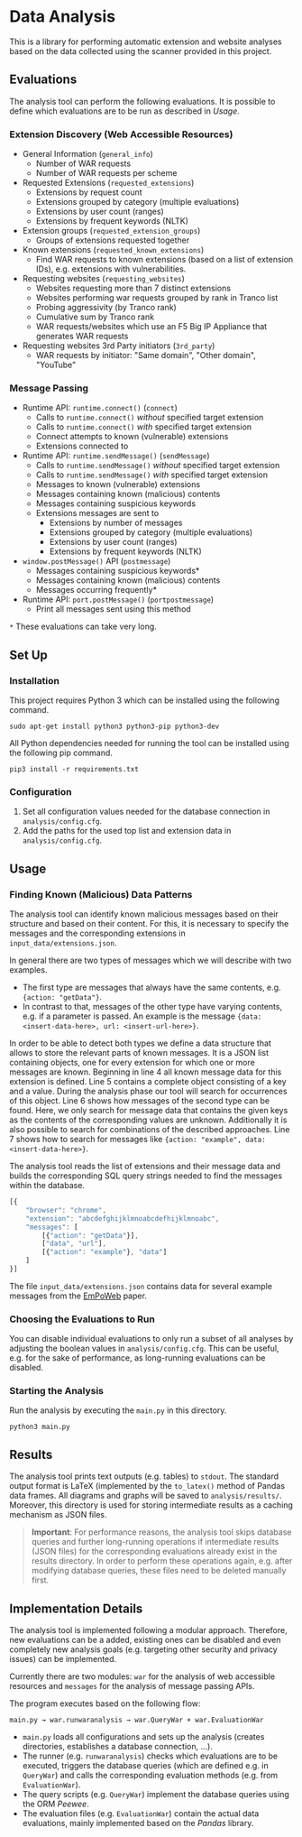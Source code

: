 # Data Analysis

This is a library for performing automatic extension and website analyses based on the data collected using the scanner provided in this project.

## Evaluations

The analysis tool can perform the following evaluations. It is possible to define which evaluations are to be run as described in *Usage*.

### Extension Discovery (Web Accessible Resources)

* General Information (`general_info`)
  * Number of WAR requests
  * Number of WAR requests per scheme
* Requested Extensions (`requested_extensions`)
  * Extensions by request count
  * Extensions grouped by category (multiple evaluations)
  * Extensions by user count (ranges)
  * Extensions by frequent keywords (NLTK)
* Extension groups (`requested_extension_groups`)
  * Groups of extensions requested together
* Known extensions (`requested_known_extensions`)
  * Find WAR requests to known extensions (based on a list of extension IDs), e.g. extensions with vulnerabilities.
* Requesting websites (`requesting_websites`)
  * Websites requesting more than 7 distinct extensions
  * Websites performing war requests grouped by rank in Tranco list
  * Probing aggressivity (by Tranco rank)
  * Cumulative sum by Tranco rank
  * WAR requests/websites which use an F5 Big IP Appliance that generates WAR requests
* Requesting websites 3rd Party initiators (`3rd_party`)
  * WAR requests by initiator: "Same domain", "Other domain", "YouTube"

### Message Passing

* Runtime API: `runtime.connect()` (`connect`)
  * Calls to `runtime.connect()` *without* specified target extension
  * Calls to `runtime.connect()` *with* specified target extension
  * Connect attempts to known (vulnerable) extensions
  * Extensions connected to
* Runtime API: `runtime.sendMessage()` (`sendMessage`)
  * Calls to `runtime.sendMessage()` *without* specified target extension
  * Calls to `runtime.sendMessage()` *with* specified target extension
  * Messages to known (vulnerable) extensions
  * Messages containing known (malicious) contents
  * Messages containing suspicious keywords
  * Extensions messages are sent to
    * Extensions by number of messages
    * Extensions grouped by category (multiple evaluations)
    * Extensions by user count (ranges)
    * Extensions by frequent keywords (NLTK)
* `window.postMessage()` API (`postmessage`)
  * Messages containing suspicious keywords*
  * Messages containing known (malicious) contents
  * Messages occurring frequently*
* Runtime API: `port.postMessage()` (`portpostmessage`)
  * Print all messages sent using this method

`*` These evaluations can take very long. 

## Set Up

### Installation

This project requires Python 3 which can be installed using the following command.

```shell
sudo apt-get install python3 python3-pip python3-dev
```

All Python dependencies needed for running the tool can be installed using the following pip command.

```shell
pip3 install -r requirements.txt
```

### Configuration

1. Set all configuration values needed for the database connection in  `analysis/config.cfg`.
2. Add the paths for the used top list and extension data in  `analysis/config.cfg`.

## Usage

### Finding Known (Malicious) Data Patterns

The analysis tool can identify known malicious messages based on their structure and based on their content. For this, it is necessary to specify the messages and the corresponding extensions in  `input_data/extensions.json`.

In general there are two types of messages which we will describe with two examples. 

* The first type are messages that always have the same contents, e.g. `{action: "getData"}`.
* In contrast to that, messages of the other type have varying contents, e.g. if a parameter is passed. An example is the message `{data: <insert-data-here>, url: <insert-url-here>}`. 

In order to be able to detect both types we define a data structure that allows to store the relevant parts of known messages. It is a JSON list containing objects, one for every extension for which one or more messages are known. Beginning in line 4 all known message data for this extension is defined. Line 5 contains a complete object consisting of a key and a value. During the analysis phase our tool will search for occurrences of this object. Line 6 shows how messages of the second type can be found. Here, we only search for message data that contains the given keys as the contents of the corresponding values are unknown. Additionally it is also possible to search for combinations of the described approaches. Line 7 shows how to search for messages like `{action: "example", data: <insert-data-here>}`.

The analysis tool reads the list of extensions and their message data and builds the corresponding SQL query strings needed to find the messages within the database. 

```javascript
[{
	"browser": "chrome",
	"extension": "abcdefghijklmnoabcdefhijklmnoabc",
	"messages": [
		[{"action": "getData"}],
		["data", "url"],
		[{"action": "example"}, "data"]
	]
}]
```

The file  `input_data/extensions.json` contains data for several example messages from the [EmPoWeb](https://ieeexplore.ieee.org/document/8835286) paper.

### Choosing the Evaluations to Run

You can disable individual evaluations to only run a subset of all analyses by adjusting the boolean values in  `analysis/config.cfg`. This can be useful, e.g. for the sake of performance, as long-running evaluations can be disabled.

### Starting the Analysis

Run the analysis by executing the `main.py` in this directory.

```shell
python3 main.py
```

## Results

The analysis tool prints text outputs (e.g. tables) to `stdout`. The standard output format is LaTeX (implemented by the `to_latex()` method of Pandas data frames. All diagrams and graphs will be saved to `analysis/results/`. Moreover, this directory is used for storing intermediate results as a caching mechanism as JSON files.

> **Important**: For performance reasons, the analysis tool skips database queries and further long-running operations if intermediate results (JSON files) for the corresponding evaluations already exist in the results directory. In order to perform these operations again, e.g. after modifying database queries, these files need to be deleted manually first. 

## Implementation Details

The analysis tool is implemented following a modular approach. Therefore, new evaluations can be a added, existing ones can be disabled and even completely new analysis goals (e.g. targeting other security and privacy issues) can be implemented.

Currently there are two modules: `war` for the analysis of web accessible resources and `messages` for the analysis of message passing APIs.

The program executes based on the following flow:

`main.py → war.runwaranalysis → war.QueryWar + war.EvaluationWar`

* `main.py` loads all configurations and sets up the analysis (creates directories, establishes a database connection, ...).
* The runner (e.g. `runwaranalysis`) checks which evaluations are to be executed, triggers the database queries (which are defined  e.g. in `QueryWar`) and calls the corresponding evaluation methods (e.g. from `EvaluationWar`).
* The query scripts (e.g. `QueryWar`) implement the database queries using the ORM *Peewee*.
* The evaluation files (e.g. `EvaluationWar`) contain the actual data evaluations, mainly implemented based on the *Pandas* library.

